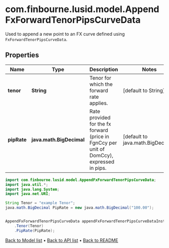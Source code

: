 # com.finbourne.lusid.model.AppendFxForwardTenorPipsCurveData
Used to append a new point to an FX curve defined using `FxForwardTenorPipsCurveData`.

## Properties

Name | Type | Description | Notes
------------ | ------------- | ------------- | -------------
**tenor** | **String** | Tenor for which the forward rate applies. | [default to String]
**pipRate** | **java.math.BigDecimal** | Rate provided for the fx forward (price in FgnCcy per unit of DomCcy), expressed in pips. | [default to java.math.BigDecimal]

```java
import com.finbourne.lusid.model.AppendFxForwardTenorPipsCurveData;
import java.util.*;
import java.lang.System;
import java.net.URI;

String Tenor = "example Tenor";
java.math.BigDecimal PipRate = new java.math.BigDecimal("100.00");


AppendFxForwardTenorPipsCurveData appendFxForwardTenorPipsCurveDataInstance = new AppendFxForwardTenorPipsCurveData()
    .Tenor(Tenor)
    .PipRate(PipRate);
```


[Back to Model list](../README.md#documentation-for-models) &#8226; [Back to API list](../README.md#documentation-for-api-endpoints) &#8226; [Back to README](../README.md)
